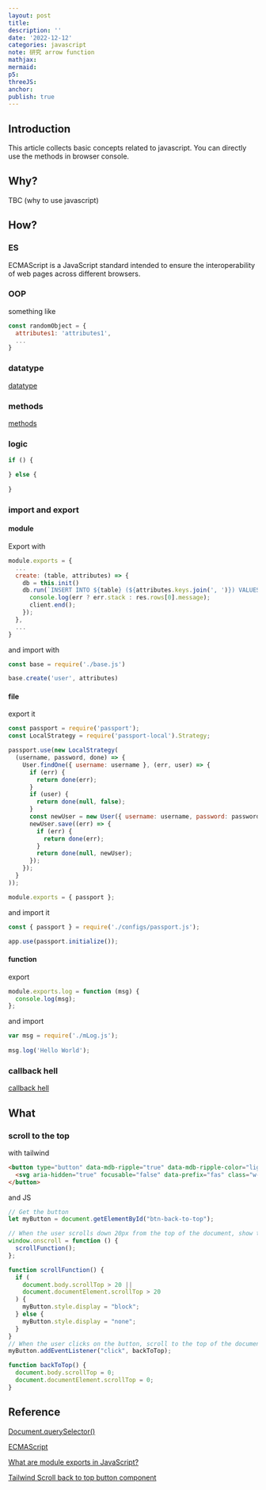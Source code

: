 ```yaml
---
layout: post
title:
description: ''
date: '2022-12-12'
categories: javascript
note: 研究 arrow function
mathjax:
mermaid:
p5:
threeJS:
anchor:
publish: true
---
```


## Introduction

This article collects basic concepts related to javascript. You can directly use the methods in browser console.

## Why?

TBC (why to use javascript)

## How?

### ES

ECMAScript is a JavaScript standard intended to ensure the interoperability of web pages across different browsers.

### OOP

something like

```javascript
const randomObject = {
  attributes1: 'attributes1',
  ...
}
```

### datatype

[datatype]({{site.baseurl}}/javascript/2022/12/25/datatype.html)

### methods

[methods]({{site.baseurl}}/javascript/2022/12/25/methods.html)

### logic

```javascript
if () {

} else {
  
}
```

### import and export

#### module

Export with

```javascript
module.exports = {
  ...
  create: (table, attributes) => {
    db = this.init()
    db.run(`INSERT INTO ${table} (${attributes.keys.join(', ')}) VALUES (?) (${attributes.values.join(', ')})`, (err, res) => {
      console.log(err ? err.stack : res.rows[0].message);
      client.end();
    });
  },
  ...
}
```

and import with

```javascript
const base = require('./base.js')

base.create('user', attributes)
```

#### file

export it

```javascript
const passport = require('passport');
const LocalStrategy = require('passport-local').Strategy;

passport.use(new LocalStrategy(
  (username, password, done) => {
    User.findOne({ username: username }, (err, user) => {
      if (err) {
        return done(err);
      }
      if (user) {
        return done(null, false);
      }
      const newUser = new User({ username: username, password: password });
      newUser.save((err) => {
        if (err) {
          return done(err);
        }
        return done(null, newUser);
      });
    });
  }
));

module.exports = { passport };
```

and import it

```javascript
const { passport } = require('./configs/passport.js');

app.use(passport.initialize());
```

#### function

export

```javascript
module.exports.log = function (msg) {
  console.log(msg);
};
```

and import

```javascript
var msg = require('./mLog.js');
 
msg.log('Hello World');
```

### callback hell

[callback hell]({{site.baseurl}}/javascript/2021/06/19/callback-hell.html)

## What

### scroll to the top

with tailwind

```HTML
<button type="button" data-mdb-ripple="true" data-mdb-ripple-color="light" class="inline-block p-3 bg-red-600 text-white font-medium text-xs leading-tight uppercase rounded-full shadow-md hover:bg-red-700 hover:shadow-lg focus:bg-red-700 focus:shadow-lg focus:outline-none focus:ring-0 active:bg-red-800 active:shadow-lg transition duration-150 ease-in-out bottom-5 right-5" id="btn-back-to-top">
  <svg aria-hidden="true" focusable="false" data-prefix="fas" class="w-4 h-4" role="img" xmlns="http://www.w3.org/2000/svg" viewBox="0 0 448 512"><path fill="currentColor" d="M34.9 289.5l-22.2-22.2c-9.4-9.4-9.4-24.6 0-33.9L207 39c9.4-9.4 24.6-9.4 33.9 0l194.3 194.3c9.4 9.4 9.4 24.6 0 33.9L413 289.4c-9.5 9.5-25 9.3-34.3-.4L264 168.6V456c0 13.3-10.7 24-24 24h-32c-13.3 0-24-10.7-24-24V168.6L69.2 289.1c-9.3 9.8-24.8 10-34.3.4z"></path></svg>
</button>
```

and JS

```javascript
// Get the button
let myButton = document.getElementById("btn-back-to-top");

// When the user scrolls down 20px from the top of the document, show the button
window.onscroll = function () {
  scrollFunction();
};

function scrollFunction() {
  if (
    document.body.scrollTop > 20 ||
    document.documentElement.scrollTop > 20
  ) {
    myButton.style.display = "block";
  } else {
    myButton.style.display = "none";
  }
}
// When the user clicks on the button, scroll to the top of the document
myButton.addEventListener("click", backToTop);

function backToTop() {
  document.body.scrollTop = 0;
  document.documentElement.scrollTop = 0;
}
```

## Reference

[Document.querySelector()](https://developer.mozilla.org/en-US/docs/Web/API/Document/querySelector)

[ECMAScript](https://en.wikipedia.org/wiki/ECMAScript)

[What are module exports in JavaScript?](https://www.educative.io/answers/what-are-module-exports-in-javascript )

[Tailwind Scroll back to top button component](https://tailwind-elements.com/docs/standard/components/scroll-back-to-top-button/)
